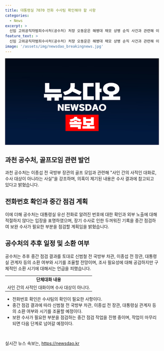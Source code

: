 ```yaml
---
title: 대통령실 7070 전화 수사팀 확인해야 할 사항
categories:
  - News
excerpt: >
  신임 고위공직자범죄수사처(공수처) 처장 오동운은 해병대 채모 상병 순직 사건과 관련해 이종섭 전 국방부 장관과의 전화 통화, 골프모임 의혹 등을 수사 중이라고 발표하며 지금까지의 수사 내용을 점검하고 보완할 예정
feature_text: >
  신임 고위공직자범죄수사처(공수처) 처장 오동운은 해병대 채모 상병 순직 사건과 관련해 이종섭 전 국방부 장관과의 전화 통화, 골프모임 의혹 등을 수사 중이라고 발표하며 지금까지의 수사 내용을 점검하고 보완할 예정
image: '/assets/img/newsdao_breakingnews.jpg'
---
```


<p><img src="/assets/img/newsdao_breakingnews.jpg" alt="cryptoinkorea 속보" /></p>

<h2 data-ke-size="size26">과천 공수처, 골프모임 관련 발언</h2>

<p data-ke-size="size16">과천 공수처는 이종섭 전 국방부 장관의 골프 모임과 관련해 "사인 간의 사적인 대화로, 수사 대상이 아니라는 사실"을 강조하며, 의혹이 제기된 내용은 수사 결과에 참고되고 있다고 밝혔습니다.</p>

<h2 data-ke-size="size26">전화번호 확인과 중간 점검 계획</h2>

<p data-ke-size="size16">이에 더해 공수처는 대통령실 유선 전화로 알려진 번호에 대한 확인과 외부 노출에 대해 적절하지 않다는 입장을 표명하였으며, 장기 수사로 인한 두꺼워진 기록을 중간 점검하여 보완 수사가 필요한 부분을 점검할 계획임을 밝혔습니다.</p>

<h2 data-ke-size="size26">공수처의 추후 일정 및 소환 여부</h2>

<p data-ke-size="size16">공수처는 추후 중간 점검 결과를 토대로 신범철 전 국방부 차관, 이종섭 전 장관, 대통령실 관계자 등의 소환 여부와 시기를 조율할 전망이며, 조사 필요성에 대해 공감하지만 구체적인 소환 시기에 대해서는 언급을 피했습니다.</p>

<table>
  <tr>
    <td style="text-align: center; height: 17px;"><b>단체대화 내용</b></td>
  </tr>
  <tr>
    <td style="text-align: center; height: 17px;">사인 간의 사적인 대화이며 수사 대상이 아니다.</td>
  </tr>
</table>

<ul>
  <li>전화번호 확인은 수사팀의 확인이 필요한 사항이다.</li>
  <li>중간 점검 결과에 따라 신범철 전 국방부 차관, 이종섭 전 장관, 대통령실 관계자 등의 소환 여부와 시기를 조율할 예정이다.</li>
  <li>보완 수사가 필요한 부분을 점검하는 중간 점검 작업을 진행 중이며, 작업이 마무리되면 다음 단계로 넘어갈 예정이다.</li>
</ul>

<p data-ke-size="size16">&nbsp;</p>
실시간 뉴스 속보는, <a href="https://newsdao.kr" rel="dofollow">https://newsdao.kr</a>


